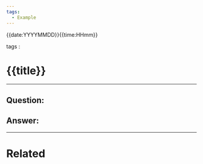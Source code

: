 ```yaml
---
tags:
  - Example
---
```


{{date:YYYYMMDD}}{{time:HHmm}}

tags : 

#  {{title}}
---
## Question:
##  Answer:
---
# Related
